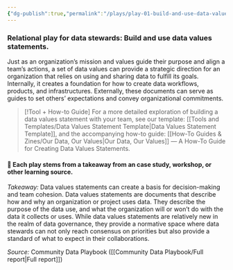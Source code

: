 ```yaml
---
{"dg-publish":true,"permalink":"/plays/play-01-build-and-use-data-values-statements/","tags":["dataproducts","#documentation","usability","transparency","trust","collaboration"]}
---
```


### Relational play for data stewards: Build and use data values statements.
Just as an organization’s mission and values guide their purpose and align a team’s actions, a set of data values can provide a strategic direction for an organization that relies on using and sharing data to fulfill its goals. Internally, it creates a foundation for how to create data workflows, products, and infrastructures. Externally, these documents can serve as guides to set others’ expectations and convey organizational commitments.

> [!Tool + How-to Guide]
> For a more detailed exploration of building a data values statement with your team, see our template: [[Tools and Templates/Data Values Statement Template\|Data Values Statement Template]], and the accompanying how-to guide: [[How-To Guides & Zines/Our Data, Our Values\|Our Data, Our Values]] — A How-To Guide for Creating Data Values Statements.

#### 🌱 Each play stems from a takeaway from an case study, workshop, or other learning source.

*Takeaway:* Data values statements can create a basis for decision-making and team cohesion.
Data values statements are documents that describe how and why an organization or project uses data. They describe the purpose of the data use, and what the organization will or won’t do with the data it collects or uses. While data values statements are relatively new in the realm of data governance, they provide a normative space where data stewards can not only reach consensus on priorities but also provide a standard of what to expect in their collaborations.

*Source:* Community Data Playbook ([[Community Data Playbook/Full report\|Full report]])
